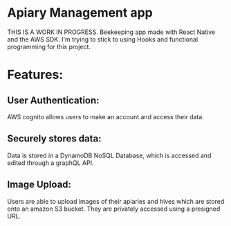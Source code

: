 # Apiary Management app
THIS IS A WORK IN PROGRESS. 
Beekeeping app made with React Native and the AWS SDK. 
I'm trying to stick to using Hooks and functional programming for this project. 

# Features:
## User Authentication: 
AWS cognito allows users to make an account and access their data. 

## Securely stores data: 
Data is stored in a DynamoDB NoSQL Database, which is accessed and edited through a graphQL API. 

## Image Upload: 
Users are able to upload images of their apiaries and hives which are stored onto an amazon S3 bucket. 
They are privately accessed using a presigned URL.  
